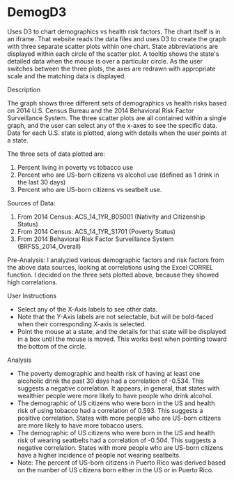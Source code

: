 # DemogD3
Uses D3 to chart demographics vs health risk factors. 
The chart itself is in an iframe. That website reads the data files and uses D3 to create the graph with three separate scatter plots
within one chart. State abbreviations are displayed within each circle of the scatter plot. A tooltip shows the state's detailed data when the mouse is over a particular circle. As the user switches between the three plots, the axes are redrawn with appropriate scale and the matching data is displayed.


Description

The graph shows three different sets of demographics vs health risks based on 2014 U.S. Census Bureau and the 2014 Behavioral Risk Factor Surveillance System. The three scatter plots are all contained within a single graph, and the user can select any of the x-axes to see the specific data. Data for each U.S. state is plotted, along with details when the user points at a state.

The three sets of data plotted are:

1) Percent living in poverty vs tobacco use
2) Percent who are US-born citizens vs alcohol use (defined as 1 drink in the last 30 days)
3) Percent who are US-born citizens vs seatbelt use.

Sources of Data:
1) From 2014 Census: ACS_14_1YR_B05001 (Nativity and Citizenship Status)
2) From 2014 Census: ACS_14_1YR_S1701 (Poverty Status)
3) From 2014 Behavioral Risk Factor Surveillance System (BRFSS_2014_Overall)

Pre-Analysis:
I analyzied various demographic factors and risk factors from the above data sources, looking at correlations using the Excel 
CORREL function. I decided on the three sets plotted above, because they showed high correlations.


User Instructions

- Select any of the X-Axis labels to see other data.
- Note that the Y-Axis labels are not selectable, but will be bold-faced when their corresponding X-axis is selected.
- Point the mouse at a state, and the details for that state will be displayed in a box until the mouse is moved. This works best when   pointing toward the bottom of the circle.

Analysis

- The poverty demographic and health risk of having at least one alcoholic drink the past 30 days had a correlation of -0.534. This suggests a negative correlation. It appears, in general, that states with wealthier people were more likely to have people who drink alcohol.
- The demographic of US citizens who were born in the US and health risk of using tobacco had a correlation of 0.593. This suggests a positive correlation. States with more people who are US-born citizens are more likely to have more tobacco users.
- The demographic of US citizens who were born in the US and health risk of wearing seatbelts had a correlation of -0.504. This suggests a negative correlation. States with more people who are US-born citizens have a higher incidence of people not wearing seatbelts.
- Note: The percent of US-born citizens in Puerto Rico was derived based on the number of US citizens born either in the US or in Puerto Rico.
